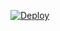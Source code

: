 [![Deploy](https://www.herokucdn.com/deploy/button.svg)](https://heroku.com/deploy?template=https://github.com/sunac01/conf)
